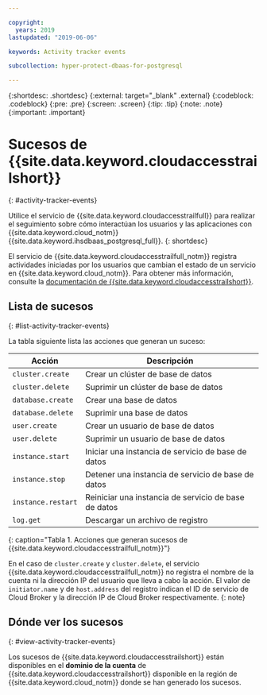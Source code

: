```yaml
---

copyright:
  years: 2019
lastupdated: "2019-06-06"

keywords: Activity tracker events

subcollection: hyper-protect-dbaas-for-postgresql

---
```


{:shortdesc: .shortdesc}
{:external: target="_blank" .external}
{:codeblock: .codeblock}
{:pre: .pre}
{:screen: .screen}
{:tip: .tip}
{:note: .note}
{:important: .important}

# Sucesos de {{site.data.keyword.cloudaccesstrailshort}}
{: #activity-tracker-events}

Utilice el servicio de {{site.data.keyword.cloudaccesstrailfull}} para realizar el seguimiento sobre cómo interactúan los usuarios y las aplicaciones con {{site.data.keyword.cloud_notm}} {{site.data.keyword.ihsdbaas_postgresql_full}}.
{: shortdesc}

El servicio de {{site.data.keyword.cloudaccesstrailfull_notm}} registra actividades iniciadas por los usuarios que cambian el estado de un servicio en {{site.data.keyword.cloud_notm}}. Para
obtener más información, consulte la [documentación de {{site.data.keyword.cloudaccesstrailshort}}](/docs/services/Activity-Tracker-with-LogDNA?topic=logdnaat-getting-started).

## Lista de sucesos
{: #list-activity-tracker-events}

La tabla siguiente lista las acciones que generan un suceso:

| Acción                 | Descripción                               |
| ---------------------- | ----------------------------------------- |
| `cluster.create` | Crear un clúster de base de datos                 |
| `cluster.delete` | Suprimir un clúster de base de datos                 |
| `database.create` | Crear una base de datos                  |
| `database.delete` | Suprimir una base de datos                  |
| `user.create`     | Crear un usuario de base de datos                    |
| `user.delete`     | Suprimir un usuario de base de datos                    |
| `instance.start` | Iniciar una instancia de servicio de base de datos         |
| `instance.stop`  | Detener una instancia de servicio de base de datos          |
| `instance.restart`  | Reiniciar una instancia de servicio de base de datos          |
| `log.get`       | Descargar un archivo de registro |
{: caption="Tabla 1. Acciones que generan sucesos de {{site.data.keyword.cloudaccesstrailfull_notm}}"}

En el caso de `cluster.create` y `cluster.delete`, el servicio {{site.data.keyword.cloudaccesstrailfull_notm}} no registra el nombre de la cuenta ni la dirección IP del usuario que lleva a cabo la acción. El valor de `initiator.name` y de `host.address` del registro indican el ID de servicio de Cloud Broker y la dirección IP de Cloud Broker respectivamente.
{: note}

## Dónde ver los sucesos
{: #view-activity-tracker-events}

<!-- Option 2: Add the following sentence if your service sends events to the account domain. -->

Los sucesos de {{site.data.keyword.cloudaccesstrailshort}} están disponibles en el **dominio de la cuenta** de {{site.data.keyword.cloudaccesstrailshort}} disponible en la región de {{site.data.keyword.cloud_notm}} donde se han generado los sucesos.
